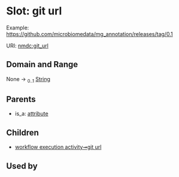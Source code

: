 
# Slot: git url


Example: https://github.com/microbiomedata/mg_annotation/releases/tag/0.1

URI: [nmdc:git_url](https://microbiomedata/meta/git_url)


## Domain and Range

None &#8594;  <sub>0..1</sub> [String](types/String.md)

## Parents

 *  is_a: [attribute](attribute.md)

## Children

 *  [workflow execution activity➞git url](workflow_execution_activity_git_url.md)

## Used by

